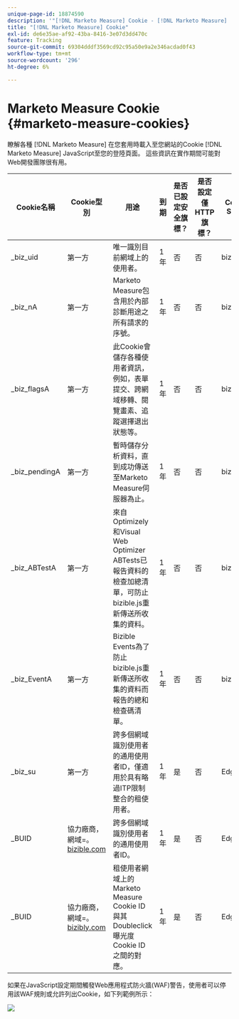 ```yaml
---
unique-page-id: 18874590
description: '"[!DNL Marketo Measure] Cookie - [!DNL Marketo Measure]  — 產品檔案」'
title: "[!DNL Marketo Measure] Cookie"
exl-id: de6e35ae-af92-43ba-8416-3e07d3dd470c
feature: Tracking
source-git-commit: 69304dddf3569cd92c95a50e9a2e346acdad0f43
workflow-type: tm+mt
source-wordcount: '296'
ht-degree: 6%

---
```


# Marketo Measure Cookie {#marketo-measure-cookies}

瞭解各種 [!DNL Marketo Measure] 在您套用時載入至您網站的Cookie [!DNL Marketo Measure] JavaScript至您的登陸頁面。 這些資訊在實作期間可能對Web開發團隊很有用。

<table>
<thead>
  <tr>
    <th>Cookie名稱</th>
    <th>Cookie型別</th>
    <th>用途</th>
    <th>到期</th>
    <th>是否已設定安全旗標？<br></th>
    <th>是否設定僅HTTP旗標？</th>
    <th>Cookie Setter</th>
  </tr>
</thead>
<tbody>
  <tr>
    <td>_biz_uid</td>
    <td>第一方</td>
    <td>唯一識別目前網域上的使用者。</td>
    <td>1年</td>
    <td>否</td>
    <td>否</td>
    <td>bizible.js</td>
  </tr>
  <tr>
    <td>_biz_nA</td>
    <td>第一方</td>
    <td>Marketo Measure包含用於內部診斷用途之所有請求的序號。</td>
    <td>1年</td>
    <td>否</td>
    <td>否</td>
    <td>bizible.js</td>
  </tr>
  <tr>
    <td>_biz_flagsA</td>
    <td>第一方</td>
    <td>此Cookie會儲存各種使用者資訊，例如，表單提交、跨網域移轉、閱覽畫素、追蹤選擇退出狀態等。</td>
    <td>1年</td>
    <td>否</td>
    <td>否</td>
    <td>bizible.js</td>
  </tr>
  <tr>
    <td>_biz_pendingA</td>
    <td>第一方</td>
    <td>暫時儲存分析資料，直到成功傳送至Marketo Measure伺服器為止。</td>
    <td>1年</td>
    <td>否</td>
    <td>否</td>
    <td>bizible.js</td>
  </tr>
  <tr>
    <td>_biz_ABTestA</td>
    <td>第一方</td>
    <td>來自Optimizely和Visual Web Optimizer ABTests已報告資料的檢查加總清單，可防止bizible.js重新傳送所收集的資料。</td>
    <td>1年</td>
    <td>否</td>
    <td>否</td>
    <td>bizible.js</td>
  </tr>
  <tr>
    <td>_biz_EventA</td>
    <td>第一方</td>
    <td>Bizible Events為了防止bizible.js重新傳送所收集的資料而報告的總和檢查碼清單。</td>
    <td>1年</td>
    <td>否</td>
    <td>否</td>
    <td>bizible.js</td>
  </tr>
  <tr>
    <td>_biz_su</td>
    <td>第一方</td>
    <td>跨多個網域識別使用者的通用使用者ID，僅適用於具有略過ITP限制整合的租使用者。</td>
    <td>1年</td>
    <td>是</td>
    <td>否</td>
    <td>Edgecast</td>
  </tr>
  <tr>
    <td>_BUID</td>
    <td>協力廠商，網域=。<a href="http://bizible.com/">bizible.com</a></td>
    <td>跨多個網域識別使用者的通用使用者ID。</td>
    <td>1年</td>
    <td>是</td>
    <td>否</td>
    <td>Edgecast</td>
  </tr>
  <tr>
    <td>_BUID</td>
    <td>協力廠商，網域=。<a href="http://bizibly.com/">bizibly.com</a></td>
    <td>租使用者網域上的Marketo Measure Cookie ID與其Doubleclick曝光度Cookie ID之間的對應。</td>
    <td>1年</td>
    <td>是</td>
    <td>否</td>
    <td>Edgecast</td>
  </tr>
</tbody>
</table>

如果在JavaScript設定期間觸發Web應用程式防火牆(WAF)警告，使用者可以停用該WAF規則或允許列出Cookie，如下列範例所示：

![](assets/marketo-measure-cookies-1.png)
